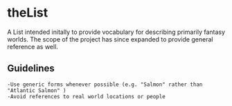 # theList

A List intended initally to provide vocabulary for describing primarily fantasy worlds.
The scope of the project has since expanded to provide general reference as well.

## Guidelines
    -Use generic forms whenever possible (e.g. "Salmon" rather than "Atlantic Salmon" )
    -Avoid references to real world locations or people
